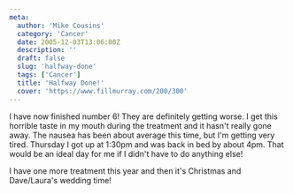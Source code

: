 ```yaml
---
meta:
  author: 'Mike Cousins'
  category: 'Cancer'
  date: 2005-12-03T13:06:00Z
  description: ''
  draft: false
  slug: 'halfway-done'
  tags: ['Cancer']
  title: 'Halfway Done!'
  cover: 'https://www.fillmurray.com/200/300'
---
```


I have now finished number 6! They are definitely getting worse. I get this
horrible taste in my mouth during the treatment and it hasn't really gone away.
The nausea has been about average this time, but I'm getting very tired.
Thursday I got up at 1:30pm and was back in bed by about 4pm. That would be an
ideal day for me if I didn't have to do anything else!

I have one more treatment this year and then it's Christmas and Dave/Laura's
wedding time!
